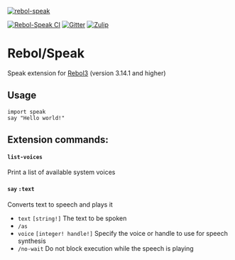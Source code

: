 [![rebol-speak](https://github.com/user-attachments/assets/351c5178-62d7-4e69-b1aa-1e1b4571d67b)](https://github.com/Oldes/Rebol-Speak)

[![Rebol-Speak CI](https://github.com/Oldes/Rebol-Speak/actions/workflows/main.yml/badge.svg)](https://github.com/Oldes/Rebol-Speak/actions/workflows/main.yml)
[![Gitter](https://badges.gitter.im/rebol3/community.svg)](https://app.gitter.im/#/room/#Rebol3:gitter.im)
[![Zulip](https://img.shields.io/badge/zulip-join_chat-brightgreen.svg)](https://rebol.zulipchat.com/)

# Rebol/Speak

Speak extension for [Rebol3](https://github.com/Oldes/Rebol3) (version 3.14.1 and higher)

## Usage
```rebol
import speak
say "Hello world!"

```

## Extension commands:


#### `list-voices`
Print a list of available system voices

#### `say` `:text`
Converts text to speech and plays it
* `text` `[string!]` The text to be spoken
* `/as`
* `voice` `[integer! handle!]` Specify the voice or handle to use for speech synthesis
* `/no-wait` Do not block execution while the speech is playing


